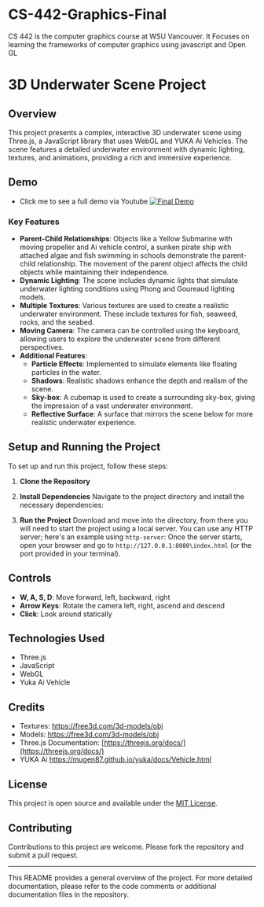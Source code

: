 # CS-442-Graphics-Final
CS 442 is the computer graphics course at WSU Vancouver. It Focuses on learning the frameworks of computer graphics using javascript and Open GL 


# 3D Underwater Scene Project

## Overview
This project presents a complex, interactive 3D underwater scene using Three.js, a JavaScript library that uses WebGL and YUKA Ai Vehicles. The scene features a detailed underwater environment with dynamic lighting, textures, and animations, providing a rich and immersive experience.

## Demo
- Click me to see a full demo via Youtube
[![Final Demo](https://i.ytimg.com/vi/waSicRvg03U/hqdefault.jpg)](https://youtu.be/waSicRvg03U?si=KReRRs2hrlTTWjlj "CS 442 Computer Graphics Final Project ")



### Key Features
- **Parent-Child Relationships**: Objects like a Yellow Submarine with moving propeller and Ai vehicle control, a sunken pirate ship with attached algae and fish swimming in schools demonstrate the parent-child relationship. The movement of the parent object affects the child objects while maintaining their independence.
- **Dynamic Lighting**: The scene includes dynamic lights that simulate underwater lighting conditions using Phong and Goureaud lighting models.
- **Multiple Textures**: Various textures are used to create a realistic underwater environment. These include textures for fish, seaweed, rocks, and the seabed.
- **Moving Camera**: The camera can be controlled using the keyboard, allowing users to explore the underwater scene from different perspectives.
- **Additional Features**:
    - **Particle Effects**: Implemented to simulate elements like floating particles in the water.
    - **Shadows**: Realistic shadows enhance the depth and realism of the scene.
    - **Sky-box**: A cubemap is used to create a surrounding sky-box, giving the impression of a vast underwater environment.
    - **Reflective Surface**: A surface that mirrors the scene below for more realistic underwater experience.

## Setup and Running the Project
To set up and run this project, follow these steps:

1. **Clone the Repository**

2. **Install Dependencies**
Navigate to the project directory and install the necessary dependencies:

3. **Run the Project**
Download and move into the directory, from there you will need to start the project using a local server. You can use any HTTP server; here's an example using `http-server`:
Once the server starts, open your browser and go to `http://127.0.0.1:8080\index.html` (or the port provided in your terminal). 

## Controls
- **W, A, S, D**: Move forward, left, backward, right
- **Arrow Keys**: Rotate the camera left, right, ascend and descend
- **Click**: Look around statically

## Technologies Used
- Three.js
- JavaScript
- WebGL
- Yuka Ai Vehicle

## Credits
- Textures: https://free3d.com/3d-models/obj
- Models: https://free3d.com/3d-models/obj
- Three.js Documentation: [https://threejs.org/docs/](https://threejs.org/docs/)
- YUKA Ai https://mugen87.github.io/yuka/docs/Vehicle.html

## License
This project is open source and available under the [MIT License](LICENSE).

## Contributing
Contributions to this project are welcome. Please fork the repository and submit a pull request.

---

This README provides a general overview of the project. For more detailed documentation, please refer to the code comments or additional documentation files in the repository.
